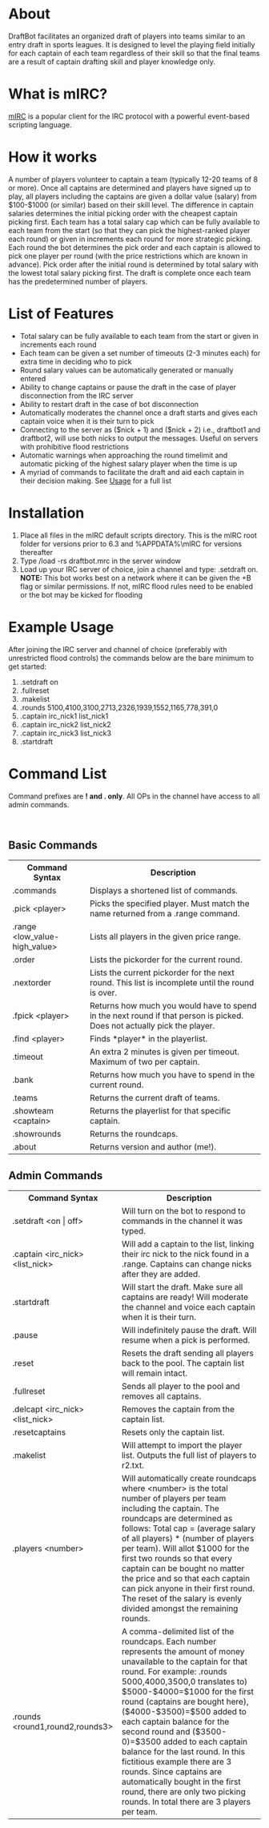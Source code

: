 <h1>About</h1>

DraftBot facilitates an organized draft of players into teams similar to an entry draft in sports leagues. It is designed to level the playing field initially for each captain of each team regardless of their skill so that the final teams are a result of captain drafting skill and player knowledge only.

<h1>What is mIRC?</h1>
<a href = "http://www.mirc.com/">mIRC</a> is a popular client for the IRC protocol with a powerful event-based scripting language.

<h1>How it works</h1>
A number of players volunteer to captain a team (typically 12-20 teams of 8 or more). Once all captains are determined and players have signed up to play, all players including the captains are given a dollar value (salary) from $100-$1000 (or similar) based on their skill level. The difference in captain salaries determines the initial picking order with the cheapest captain picking first. Each team has a total salary cap which can be fully available to each team from the start (so that they can pick the highest-ranked player each round) or given in increments each round for more strategic picking. Each round the bot determines the pick order and each captain is allowed to pick one player per round (with the price restrictions which are known in advance). Pick order after the initial round is determined by total salary with the lowest total salary picking first. The draft is complete once each team has the predetermined number of players.
<h1>List of Features</h1>
<ul>
	<li>Total salary can be fully available to each team from the start or given in increments each round</li>
	<li>Each team can be given a set number of timeouts (2-3 minutes each) for extra time in deciding who to pick</li>
	<li>Round salary values can be automatically generated or manually entered</li>
	<li>Ability to change captains or pause the draft in the case of player disconnection from the IRC server</li>
	<li>Ability to restart draft in the case of bot disconnection</li>
	<li>Automatically moderates the channel once a draft starts and gives each captain voice when it is their turn to pick</li>
	<li>Connecting to the server as ($nick + 1) and ($nick + 2) i.e., draftbot1 and draftbot2, will use both nicks to output the messages. Useful on servers with prohibitive flood restrictions</li>
	<li>Automatic warnings when approaching the round timelimit and automatic picking of the highest salary player when the time is up</li>
	<li>A myriad of commands to facilitate the draft and aid each captain in their decision making. See <a href="#Usage">Usage</a> for a full list </li>
</ul>
<h1>Installation</h1>
<ol>
	<li>Place all files in the mIRC default scripts directory. This is the mIRC root folder for versions prior to 6.3 and %APPDATA%\mIRC for versions thereafter</li>
	<li>Type /load -rs draftbot.mrc in the server window</li>
	<li>Load up your IRC server of choice, join a channel and type: .setdraft on. <b> NOTE:</b> This bot works best on a network where it can be given the +B flag or similar permissions. If not, mIRC flood rules need to be enabled or the bot may be kicked for flooding</li>
</ol>
<h1>Example Usage</h1>
After joining the IRC server and channel of choice (preferably with unrestricted flood controls) the commands below are the bare minimum to get started:
<ol>
<li>.setdraft on</li>
<li>.fullreset</li>
<li>.makelist</li>
<li>.rounds 5100,4100,3100,2713,2326,1939,1552,1165,778,391,0</li>
<li>.captain irc_nick1 list_nick1</li>
<li>.captain irc_nick2 list_nick2</li>
<li>.captain irc_nick3 list_nick3</li>
<li>.startdraft</li>
</ol>

<h1>Command List</h1>
Command prefixes are <b>! and . only</b>. All OPs in the channel have access to all admin commands.

<br><h2>Basic Commands</h2>
<table>
	<tr><th>Command Syntax</th><th>Description</th></tr>
	<tr>
		<td>.commands</td>
		<td>Displays a shortened list of commands.</td>
	</tr>
	<tr>
		<td>.pick &lt;player&gt;</td>
		<td>Picks the specified player. Must match the name returned from a .range command.</td>
	</tr>
	<tr>
		<td>.range &lt;low_value-high_value&gt;</td>
		<td>Lists all players in the given price range.</td>
	</tr>
	<tr>
		<td>.order</td>
		<td>Lists the pickorder for the current round.</td>
	</tr>
	<tr>
		<td>.nextorder</td>
		<td>Lists the current pickorder for the next round. This list is incomplete until the round is over.</td>
	</tr>
	<tr>
		<td>.fpick &lt;player&gt;</td>
		<td>Returns how much you would have to spend in the next round if that person is picked. Does not actually pick the player.</td>
	</tr>
	<tr>
		<td>.find &lt;player&gt;</td>
		<td>Finds *player* in the playerlist.</td>
	</tr>
	<tr>
		<td>.timeout</td>
		<td>An extra 2 minutes is given per timeout. Maximum of two per captain.</td>
	</tr>
	<tr>
		<td>.bank</td>
		<td>Returns how much you have to spend in the current round.</td>
	</tr>
	<tr>
		<td>.teams</td>
		<td>Returns the current draft of teams.</td>
	</tr>
	<tr>
		<td>.showteam &lt;captain&gt;</td>
		<td>Returns the playerlist for that specific captain.</td>
	</tr>
	<tr>
		<td>.showrounds</td>
		<td>Returns the roundcaps.</td>
	</tr>
	<tr>
		<td>.about</td>
		<td>Returns version and author (me!).</td>
	</tr>
</table>


			
<h2>Admin Commands</h2>
<table>
	<tr><th>Command Syntax</th><th>Description</th></tr>
	<tr>
		<td>.setdraft &lt;on | off&gt;</td>
		<td>Will turn on the bot to respond to commands in the channel it was typed.</td>
	</tr>
	<tr>
		<td>.captain &lt;irc_nick&gt; &lt;list_nick&gt;</td>
		<td>Will add a captain to the list, linking their irc nick to the nick found in a .range. Captains can change nicks after they are added.</td>
	</tr>
	<tr>
		<td>.startdraft</td>
		<td>Will start the draft. Make sure all captains are ready! Will moderate the channel and voice each captain when it is their turn.</td>
	</tr>
	<tr>
		<td>.pause</td>
		<td>Will indefinitely pause the draft. Will resume when a pick is performed.</td>
	</tr>
	<tr>
		<td>.reset</td>
		<td>Resets the draft sending all players back to the pool. The captain list will remain intact.</td>
	</tr>
	<tr>
		<td>.fullreset</td>
		<td>Sends all player to the pool and removes all captains.</td>
	</tr>
	<tr>
		<td>.delcapt &lt;irc_nick&gt; &lt;list_nick&gt;</td>
		<td>Removes the captain from the captain list.</td>
	</tr>
	<tr>
		<td>.resetcaptains</td>
		<td>Resets only the captain list.</td>
	</tr>
	<tr>
		<td>.makelist</td>
		<td>Will attempt to import the player list. Outputs the full list of players to r2.txt.</td>
	</tr>
	<tr>
		<td>.players &lt;number&gt;</td>
		<td>Will automatically create roundcaps where &lt;number&gt; is the total number of players per team including the captain. The roundcaps are determined as follows: Total cap = (average salary of all players) * (number of players per team). Will allot $1000 for the first two rounds so that every captain can be bought no matter the price and so that each captain can pick anyone in their first round. The reset of the salary is evenly divided amongst the remaining rounds.</td>
	</tr>
	<tr>
		<td>.rounds &lt;round1,round2,rounds3&gt;</td>
		<td>A comma-delimited list of the roundcaps. Each number represents the amount of money unavailable to the captain for that round. For example: .rounds 5000,4000,3500,0 translates to) $5000-$4000=$1000 for the first round (captains are bought here), ($4000-$3500)=$500 added to each captain balance for the second round and ($3500-0)=$3500 added to each captain balance for the last round. In this fictitious example there are 3 rounds. Since captains are automatically bought in the first round, there are only two picking rounds. In total there are 3 players per team.</td>
	</tr>
</table>
